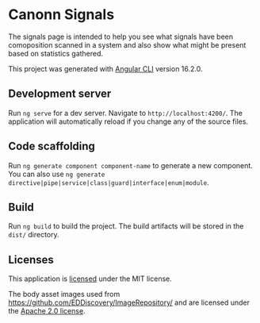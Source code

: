 # Canonn Signals

The signals page is intended to help you see what signals have been comoposition scanned in a system and also show what might be present based on statistics gathered.

This project was generated with [Angular CLI](https://github.com/angular/angular-cli) version 16.2.0.

## Development server

Run `ng serve` for a dev server. Navigate to `http://localhost:4200/`. The application will automatically reload if you change any of the source files.

## Code scaffolding

Run `ng generate component component-name` to generate a new component. You can also use `ng generate directive|pipe|service|class|guard|interface|enum|module`.

## Build

Run `ng build` to build the project. The build artifacts will be stored in the `dist/` directory.

## Licenses
This application is [licensed](License.txt) under the MIT license.

The body asset images used from https://github.com/EDDiscovery/ImageRepository/ and are licensed under the [Apache 2.0 license](src/assets/bodies/LICENSE).